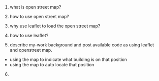 1. what is open street map?
2. how to use open street map?

3. why use leaflet to load the open street map?
4. how to use leaflet?

5. describe my-work background and post available code as using leaflet and openstreet map.
  *   using the map to indicate what building is on that position
  *   using the map to auto locate that position


6. 


